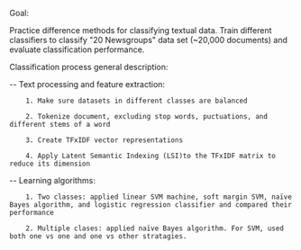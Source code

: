 Goal:

Practice difference methods for classifying textual data. Train different classifiers to classify "20 Newsgroups" data set (~20,000 documents) and evaluate classification performance.

Classification process general description:
       
-- Text processing and feature extraction:
	
        1. Make sure datasets in different classes are balanced
	
        2. Tokenize document, excluding stop words, puctuations, and different stems of a word
	
        3. Create TFxIDF vector representations
	
        4. Apply Latent Semantic Indexing (LSI)to the TFxIDF matrix to reduce its dimension

-- Learning algorithms:
	
        1. Two classes: applied linear SVM machine, soft margin SVM, naïve Bayes algorithm, and logistic regression classifier and compared their performance
	
        2. Multiple clases: applied naïve Bayes algorithm. For SVM, used both one vs one and one vs other stratagies.
